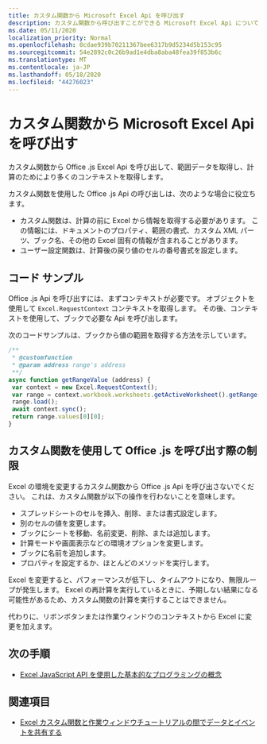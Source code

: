 ```yaml
---
title: カスタム関数から Microsoft Excel Api を呼び出す
description: カスタム関数から呼び出すことができる Microsoft Excel Api について説明します。
ms.date: 05/11/2020
localization_priority: Normal
ms.openlocfilehash: 0cdae939b70211367bee6317b9d5234d5b153c95
ms.sourcegitcommit: 54e2892c0c26b9ad1e4dba8aba48fea39f853b6c
ms.translationtype: MT
ms.contentlocale: ja-JP
ms.lasthandoff: 05/18/2020
ms.locfileid: "44276023"
---
```

# <a name="call-microsoft-excel-apis-from-a-custom-function"></a>カスタム関数から Microsoft Excel Api を呼び出す

カスタム関数から Office .js Excel Api を呼び出して、範囲データを取得し、計算のためにより多くのコンテキストを取得します。

カスタム関数を使用した Office .js Api の呼び出しは、次のような場合に役立ちます。

- カスタム関数は、計算の前に Excel から情報を取得する必要があります。 この情報には、ドキュメントのプロパティ、範囲の書式、カスタム XML パーツ、ブック名、その他の Excel 固有の情報が含まれることがあります。
- ユーザー設定関数は、計算後の戻り値のセルの番号書式を設定します。

## <a name="code-sample"></a>コード サンプル

Office .js Api を呼び出すには、まずコンテキストが必要です。 オブジェクトを使用して `Excel.RequestContext` コンテキストを取得します。 その後、コンテキストを使用して、ブックで必要な Api を呼び出します。

次のコードサンプルは、ブックから値の範囲を取得する方法を示しています。

```JavaScript
/**
 * @customfunction
 * @param address range's address
 **/
async function getRangeValue (address) {
 var context = new Excel.RequestContext();
 var range = context.workbook.worksheets.getActiveWorksheet().getRange(address);
 range.load();
 await context.sync();
 return range.values[0][0];
}
```

## <a name="limitations-of-calling-officejs-through-a-custom-function"></a>カスタム関数を使用して Office .js を呼び出す際の制限

Excel の環境を変更するカスタム関数から Office .js Api を呼び出さないでください。 これは、カスタム関数が以下の操作を行わないことを意味します。

- スプレッドシートのセルを挿入、削除、または書式設定します。
- 別のセルの値を変更します。
- ブックにシートを移動、名前変更、削除、または追加します。
- 計算モードや画面表示などの環境オプションを変更します。
- ブックに名前を追加します。
- プロパティを設定するか、ほとんどのメソッドを実行します。

Excel を変更すると、パフォーマンスが低下し、タイムアウトになり、無限ループが発生します。 Excel の再計算を実行しているときに、予期しない結果になる可能性があるため、カスタム関数の計算を実行することはできません。

代わりに、リボンボタンまたは作業ウィンドウのコンテキストから Excel に変更を加えます。

## <a name="next-steps"></a>次の手順

- [Excel JavaScript API を使用した基本的なプログラミングの概念](../reference/overview/excel-add-ins-reference-overview.md)

## <a name="see-also"></a>関連項目

- [Excel カスタム関数と作業ウィンドウチュートリアルの間でデータとイベントを共有する](../tutorials/share-data-and-events-between-custom-functions-and-the-task-pane-tutorial.md)
